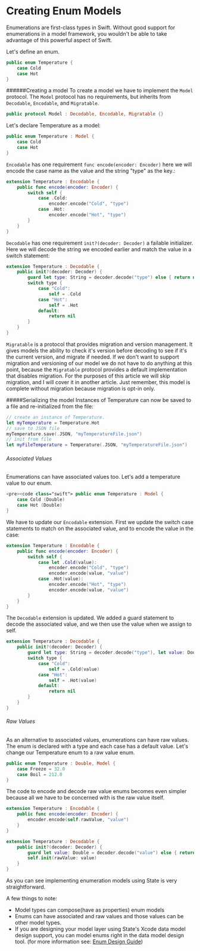 # Creating Enum Models


Enumerations are first-class types in Swift. Without good support for enumerations in a model framework, you wouldn't be able to take advantage of this powerful aspect of Swift. 

Let's define an enum.

```swift
public enum Temperature {
    case Cold
    case Hot
}
```

######Creating a model
To create a model we have to implement the `Model` protocol. The `Model` protocol has no requirements, but inherits from `Decodable`, `Encodable`, and `Migratable`.

```swift
public protocol Model : Decodable, Encodable, Migratable {}
```

Let's declare Temperature as a model:
```swift
public enum Temperature : Model {
    case Cold
    case Hot
}
```

`Encodable` has one requirement `func encode(encoder: Encoder)`  here we will encode the case name as the value and the string "type" as the key.:

```swift
extension Temperature : Encodable {
    public func encode(encoder: Encoder) {
        switch self {
            case .Cold:
                encoder.encode("Cold", "type")
            case .Hot:
                encoder.encode("Hot", "type")
        }
    }
}
```

`Decodable` has one requirement `init?(decoder: Decoder)` a failable initializer. Here we will decode the string we encoded earlier and match the value in a switch statement: 

```swift
extension Temperature : Decodable {
    public init?(decoder: Decoder) {
        guard let type: String = decoder.decode("type") else { return nil }
        switch type {
            case "Cold":
                self = .Cold
            case "Hot":
                self = .Hot
            default:
                return nil
        }
    }
}
```


`Migratable` is a protocol that provides migration and version management. It gives models the ability to check it's version before decoding to see if it's the current version, and migrate  if needed. If we don't want to support migration and versioning of our model we do not have to do anything at this point, because the `Migratable` protocol provides a default implementation that disables migration. For the purposes of this article we will skip migration, and I will cover it in another article. Just remember, this model is complete without migration because migration is opt-in only.

#####Serializing the model
Instances of Temperature can now be saved to a file and re-initialized from the file:

```swift
// create an instance of Temperature.
let myTemperature = Temperature.Hot
// save to JSON file
myTemperature.save(.JSON, "myTemperatureFile.json")
// init from file
let myFileTemperature = Temperature(.JSON, "myTemperatureFile.json")
```

###### Associated Values
Enumerations can have associated values too.  Let's add a temperature value to our enum.

```swift
<pre><code class="swift"> public enum Temperature : Model {
    case Cold (Double)
    case Hot (Double)
}
```

We have to update our `Encodable` extension. First we update the switch case statements to match on the associated value, and to encode the value in the case:

```swift
extension Temperature : Encodable {
    public func encode(encoder: Encoder) {
        switch self {
            case let .Cold(value):
                encoder.encode("Cold", "type")
                encoder.encode(value, "value")
            case .Hot(value):
                encoder.encode("Hot", "type")
                encoder.encode(value, "value")
        }
    }
}
```

The `Decodable` extension is updated. We added a guard statement to decode the associated value, and we then use the value when we assign to self.

```swift
extension Temperature : Decodable {
    public init?(decoder: Decoder) {
        guard let type: String = decoder.decode("type"), let value: Double = decoder.decode("value") else { return nil }
        switch type {
            case "Cold":
                self = .Cold(value)
            case "Hot":
                self = .Hot(value)
            default:
                return nil
        }
    }
}
```

###### Raw Values
As an alternative to associated values, enumerations can have raw values. The enum is declared with a type and each case has a default value.  Let's change our Temperature enum to a raw value enum.

```swift 
public enum Temperature : Double, Model {
    case Freeze = 32.0
    case Boil = 212.0
}
```

The code to encode and decode raw value enums becomes even simpler because all we have to be concerned with is the raw value itself.

```swift
extension Temperature : Encodable {
    public func encode(encoder: Encoder) {
        encoder.encode(self.rawValue, "value")
    }
}
```

```swift
extension Temperature : Decodable {
    public init?(decoder: Decoder) {
        guard let value: Double = decoder.decode("value") else { return nil }
        self.init(rawValue: value)
    }
}
```

As you can see implementing enumeration models using State is very straightforward. 

A few things to note:

* Model types can compose(have as properties) enum models
* Enums can have associated and raw values and those values can be other model types.
* If you are designing your model layer using State's Xcode data model design support, you can model enums right in the data model design tool. (for more information see: [Enum Design Guide](https://github.com/STLabs/State/blob/master/Docs/Enums.md))

